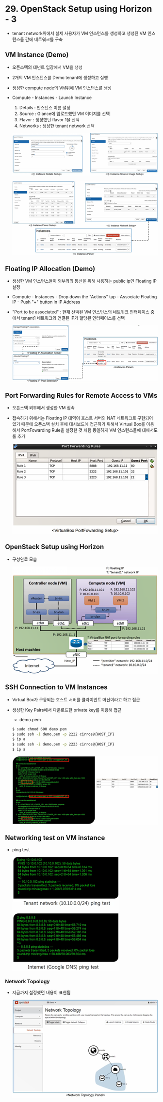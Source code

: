 # 29. OpenStack Setup using Horizon - 3

- tenant network위에서 실제 사용자가 VM 인스턴스를 생성하고 생성된 VM 인스턴스들 간에 네트워크를 구축



## VM Instance (Demo)

- 오픈스택의 테넌트 입장에서 VM을 생성

- 2개의 VM 인스턴스를 Demo tenant에 생성하고 실행

- 생성한 compute node의 VM위에 VM 인스턴스를 생성

- Compute - Instances - Launch Instance

  1. Details : 인스턴스 이름 설정
  2. Source : Glance에 업로드했던 VM 이미지를 선택
  3. Flavor : 생성했던 flavor 1을 선택
  4. Networks : 생성한 tenant network 선택

  ![image-20210407101704491](images/image-20210407101704491.png)

  ![image-20210407101746999](images/image-20210407101746999.png)



## Floating IP Allocation (Demo)

- 생성한 VM 인스턴스들이 외부와의 통신을 위해 사용하는 public ip인 Floating IP 설정

- Compute - Instances - Drop down the "Actions" tap - Associate Floating IP - Push "+" button in IP Address

- "Port to be associated" : 현재 선택된 VM 인스턴스의 네트워크 인터페이스 중에서 tenant1 네트워크와 연결된 IP가 할당된 인터페이스를 선택

  ![image-20210407102157596](images/image-20210407102157596.png)



## Port Forwarding Rules for Remote Access to VMs

- 오픈스택 외부에서 생성한 VM 접속

- 접속하기 위해서는 Floating IP 대역이 호스트 서버의 NAT 네트워크로 구현되어 있기 때문에 오픈스택 설치 후에 대시보드에 접근하기 위해서 Virtual Box를 이용해서 PortFowarding Rule을 설정한 것 처럼 동일하게 VM 인스턴스들에 대해서도 룰 추가

  ![image-20210407102439082](images/image-20210407102439082.png)



## OpenStack Setup using Horizon

- 구성완료 모습

  ![image-20210407102608923](images/image-20210407102608923.png)



## SSH Connection to VM Instances

- Virtual Box가 구동되는 호스트 서버를 클라이언트 머신이라고 하고 접근

- 생성한 Key Pairs에서 다운로드한 private key를 이용해 접근

  - demo.pem

  ```bash
  $ sudo chmod 600 demo.pem
  $ sudo ssh -i demo.pem -p 2222 cirros@{HOST_IP}
  $ ip a
  $ sudo ssh -i demo.pem -p 2223 cirros@{HOST_IP}
  $ ip a
  ```

  ![image-20210407103306349](images/image-20210407103306349.png)



## Networking test on VM instance

- ping test

  <img src="images\image-20210407103608818.png" alt="image-20210407103608818" style="zoom:50%;" />



### Network Topology

- 지금까지 설정했던 내용이 표현됨

  ![image-20210407103847457](images/image-20210407103847457.png)